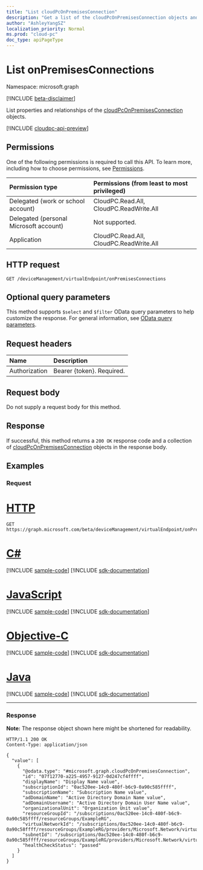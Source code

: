 ```yaml
---
title: "List cloudPcOnPremisesConnection"
description: "Get a list of the cloudPcOnPremisesConnection objects and their properties."
author: "AshleyYangSZ"
localization_priority: Normal
ms.prod: "cloud-pc"
doc_type: apiPageType
---
```


# List onPremisesConnections

Namespace: microsoft.graph

[!INCLUDE [beta-disclaimer](../../includes/beta-disclaimer.md)]

List properties and relationships of the [cloudPcOnPremisesConnection](../resources/cloudpconpremisesconnection.md) objects.

[!INCLUDE [cloudpc-api-preview](../../includes/cloudpc-api-preview.md)]

## Permissions

One of the following permissions is required to call this API. To learn more, including how to choose permissions, see [Permissions](/graph/permissions-reference).

|Permission type|Permissions (from least to most privileged)|
|:---|:---|
|Delegated (work or school account)|CloudPC.Read.All, CloudPC.ReadWrite.All|
|Delegated (personal Microsoft account)|Not supported.|
|Application|CloudPC.Read.All, CloudPC.ReadWrite.All|

## HTTP request

<!-- {
  "blockType": "ignored"
}
-->

``` http
GET /deviceManagement/virtualEndpoint/onPremisesConnections
```

## Optional query parameters

This method supports `$select` and `$filter` OData query parameters to help customize the response. For general information, see [OData query parameters](/graph/query-parameters).

## Request headers

| Name          | Description               |
| :------------ | :------------------------ |
| Authorization | Bearer {token}. Required. |

## Request body

Do not supply a request body for this method.

## Response

If successful, this method returns a `200 OK` response code and a collection of [cloudPcOnPremisesConnection](../resources/cloudpconpremisesconnection.md) objects in the response body.

## Examples

### Request


# [HTTP](#tab/http)
<!-- {
  "blockType": "request",
  "name": "list_cloudpconpremisesconnections"
}
-->

``` http
GET https://graph.microsoft.com/beta/deviceManagement/virtualEndpoint/onPremisesConnections
```
# [C#](#tab/csharp)
[!INCLUDE [sample-code](../includes/snippets/csharp/list-cloudpconpremisesconnections-csharp-snippets.md)]
[!INCLUDE [sdk-documentation](../includes/snippets/snippets-sdk-documentation-link.md)]

# [JavaScript](#tab/javascript)
[!INCLUDE [sample-code](../includes/snippets/javascript/list-cloudpconpremisesconnections-javascript-snippets.md)]
[!INCLUDE [sdk-documentation](../includes/snippets/snippets-sdk-documentation-link.md)]

# [Objective-C](#tab/objc)
[!INCLUDE [sample-code](../includes/snippets/objc/list-cloudpconpremisesconnections-objc-snippets.md)]
[!INCLUDE [sdk-documentation](../includes/snippets/snippets-sdk-documentation-link.md)]

# [Java](#tab/java)
[!INCLUDE [sample-code](../includes/snippets/java/list-cloudpconpremisesconnections-java-snippets.md)]
[!INCLUDE [sdk-documentation](../includes/snippets/snippets-sdk-documentation-link.md)]

---


### Response

**Note:** The response object shown here might be shortened for readability.
<!-- {
  "blockType": "response",
  "truncated": true,
  "@odata.type": "Collection(microsoft.graph.cloudPcOnPremisesConnection)"
}
-->

``` http
HTTP/1.1 200 OK
Content-Type: application/json

{
  "value": [
    {
      "@odata.type": "#microsoft.graph.cloudPcOnPremisesConnection",
      "id": "07f12770-a225-4957-9127-0d247cf4ffff",
      "displayName": "Display Name value",
      "subscriptionId": "0ac520ee-14c0-480f-b6c9-0a90c585ffff",
      "subscriptionName": "Subscription Name value",
      "adDomainName": "Active Directory Domain Name value",
      "adDomainUsername": "Active Directory Domain User Name value",
      "organizationalUnit": "Organization Unit value",
      "resourceGroupId": "/subscriptions/0ac520ee-14c0-480f-b6c9-0a90c585ffff/resourceGroups/ExampleRG",
      "virtualNetworkId": "/subscriptions/0ac520ee-14c0-480f-b6c9-0a90c58ffff/resourceGroups/ExampleRG/providers/Microsoft.Network/virtualNetworks/ExampleVNet",
      "subnetId": "/subscriptions/0ac520ee-14c0-480f-b6c9-0a90c585ffff/resourceGroups/ExampleRG/providers/Microsoft.Network/virtualNetworks/ExampleVNet/subnets/default",
      "healthCheckStatus": "passed"
    }
  ]
}
```
